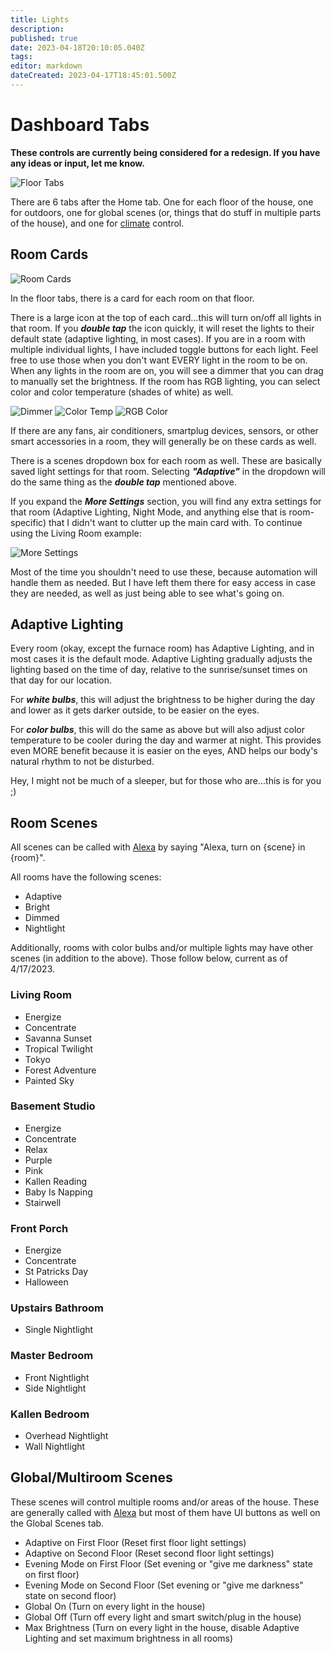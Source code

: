 ```yaml
---
title: Lights
description: 
published: true
date: 2023-04-18T20:10:05.040Z
tags: 
editor: markdown
dateCreated: 2023-04-17T18:45:01.500Z
---
```


# Dashboard Tabs

**These controls are currently being considered for a redesign. If you have any ideas or input, let me know.**

![Floor Tabs](/roomtabs.png)

There are 6 tabs after the Home tab. One for each floor of the house, one for outdoors, one for global scenes (or, things that do stuff in multiple parts of the house), and one for [climate](/Climate) control.

## Room Cards

![Room Cards](/roomcard.png)

In the floor tabs, there is a card for each room on that floor.

There is a large icon at the top of each card...this will turn on/off all lights in that room. If you ***double tap*** the icon quickly, it will reset the lights to their default state (adaptive lighting, in most cases). If you are in a room with multiple individual lights, I have included toggle buttons for each light. Feel free to use those when you don't want EVERY light in the room to be on. When any lights in the room are on, you will see a dimmer that you can drag to manually set the brightness. If the room has RGB lighting, you can select color and color temperature (shades of white) as well.

![Dimmer](/dimmer.png)
![Color Temp](/colortemp.png)
![RGB Color](/rgb.png)

If there are any fans, air conditioners, smartplug devices, sensors, or other smart accessories in a room, they will generally be on these cards as well.

There is a scenes dropdown box for each room as well. These are basically saved light settings for that room. Selecting ***"Adaptive"*** in the dropdown will do the same thing as the ***double tap*** mentioned above.

If you expand the ***More Settings*** section, you will find any extra settings for that room (Adaptive Lighting, Night Mode, and anything else that is room-specific) that I didn't want to clutter up the main card with. To continue using the Living Room example:

![More Settings](/more_settings.png)

Most of the time you shouldn't need to use these, because automation will handle them as needed. But I have left them there for easy access in case they are needed, as well as just being able to see what's going on.

## Adaptive Lighting

Every room (okay, except the furnace room) has Adaptive Lighting, and in most cases it is the default mode. Adaptive Lighting gradually adjusts the lighting based on the time of day, relative to the sunrise/sunset times on that day for our location.

For ***white bulbs***, this will adjust the brightness to be higher during the day and lower as it gets darker outside, to be easier on the eyes.

For ***color bulbs***, this will do the same as above but will also adjust color temperature to be cooler during the day and warmer at night. This provides even MORE benefit because it is easier on the eyes, AND helps our body's natural rhythm to not be disturbed.

Hey, I might not be much of a sleeper, but for those who are...this is for you ;)

## Room Scenes

All scenes can be called with [Alexa](/Alexa#lighting) by saying "Alexa, turn on {scene} in {room}".

All rooms have the following scenes:

- Adaptive
- Bright
- Dimmed
- Nightlight

Additionally, rooms with color bulbs and/or multiple lights may have other scenes (in addition to the above). Those follow below, current as of 4/17/2023.

### Living Room

- Energize
- Concentrate
- Savanna Sunset
- Tropical Twilight
- Tokyo
- Forest Adventure
- Painted Sky

### Basement Studio

- Energize
- Concentrate
- Relax
- Purple
- Pink
- Kallen Reading
- Baby Is Napping
- Stairwell

### Front Porch

- Energize
- Concentrate
- St Patricks Day
- Halloween

### Upstairs Bathroom

- Single Nightlight

### Master Bedroom

- Front Nightlight
- Side Nightlight

### Kallen Bedroom

- Overhead Nightlight
- Wall Nightlight

## Global/Multiroom Scenes

These scenes will control multiple rooms and/or areas of the house. These are generally called with [Alexa](/Alexa#lighting) but most of them have UI buttons as well on the Global Scenes tab.

- Adaptive on First Floor (Reset first floor light settings)
- Adaptive on Second Floor (Reset second floor light settings)
- Evening Mode on First Floor (Set evening or "give me darkness" state on first floor)
- Evening Mode on Second Floor (Set evening or "give me darkness" state on second floor)
- Global On (Turn on every light in the house)
- Global Off (Turn off every light and smart switch/plug in the house)
- Max Brightness (Turn on every light in the house, disable Adaptive Lighting and set maximum brightness in all rooms)
